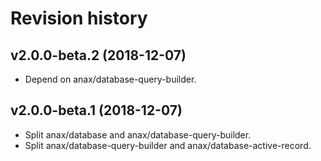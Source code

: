 Revision history
=================================



v2.0.0-beta.2 (2018-12-07)
---------------------------------

* Depend on anax/database-query-builder.



v2.0.0-beta.1 (2018-12-07)
---------------------------------

* Split anax/database and anax/database-query-builder.
* Split anax/database-query-builder and anax/database-active-record.
